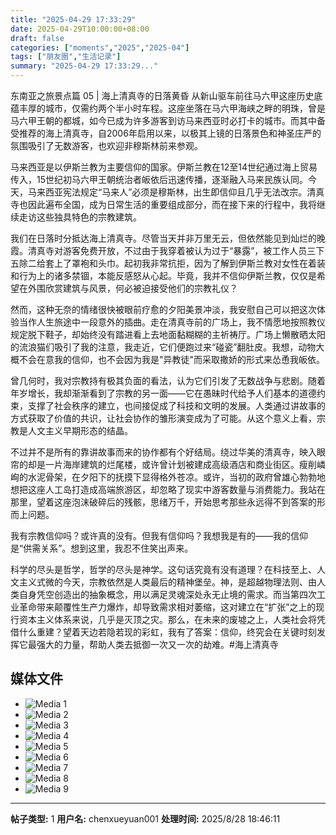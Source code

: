 ```yaml
---
title: "2025-04-29 17:33:29"
date: 2025-04-29T10:00:00+08:00
draft: false
categories: ["moments","2025","2025-04"]
tags: ["朋友圈","生活记录"]
summary: "2025-04-29 17:33:29..."
---
```


东南亚之旅景点篇 05 | 海上清真寺的日落黄昏
​
​从新山驱车前往马六甲这座历史底蕴丰厚的城市，仅需约两个半小时车程。这座坐落在马六甲海峡之畔的明珠，曾是马六甲王朝的都城，如今已成为许多游客到访马来西亚时必打卡的城市。而其中备受推荐的海上清真寺，自2006年启用以来，以极其上镜的日落景色和神圣庄严的氛围吸引了无数游客，也欢迎非穆斯林前来参观。

马来西亚是以伊斯兰教为主要信仰的国家。伊斯兰教在12至14世纪通过海上贸易传入，15世纪初马六甲王朝统治者皈依后迅速传播，逐渐融入马来民族认同。今天，马来西亚宪法规定“马来人”必须是穆斯林，出生即信仰且几乎无法改宗。清真寺也因此遍布全国，成为日常生活的重要组成部分，而在接下来的行程中，我将继续走访这些独具特色的宗教建筑。

我们在日落时分抵达海上清真寺。尽管当天并非万里无云，但依然能见到灿烂的晚霞。清真寺对游客免费开放，不过由于我穿着被认为过于“暴露”，被工作人员三下五除二给套上了罩袍和头巾。起初我非常抗拒，因为了解到伊斯兰教对女性在着装和行为上的诸多禁锢，本能反感怒从心起。毕竟，我并不信仰伊斯兰教，仅仅是希望在外围欣赏建筑与风景，何必被迫接受他们的宗教礼仪？

然而，这种无奈的情绪很快被眼前疗愈的夕阳美景冲淡，我安慰自己可以把这次体验当作人生旅途中一段意外的插曲。走在清真寺前的广场上，我不情愿地按照教仪规定脱下鞋子，却始终没有踏进看上去地面黏糊糊的主祈祷厅。广场上懒散晒太阳的流浪猫们吸引了我的注意，我走近，它们便跑过来“碰瓷”翻肚皮。我想，动物大概不会在意我的信仰，也不会因为我是"异教徒"而采取撒娇的形式来怂恿我皈依。

曾几何时，我对宗教持有极其负面的看法，认为它们引发了无数战争与悲剧。随着年岁增长，我却渐渐看到了宗教的另一面——它在愚昧时代给予人们基本的道德约束，支撑了社会秩序的建立，也间接促成了科技和文明的发展。人类通过讲故事的方式获取了价值的共识，让社会协作的雏形演变成为了可能。从这个意义上看，宗教是人文主义早期形态的结晶。

不过并不是所有的靠讲故事而来的协作都有个好结局。绕过华美的清真寺，映入眼帘的却是一片海岸建筑的烂尾楼，或许曾计划被建成高级酒店和商业街区。瘦削嶙峋的水泥骨架，在夕阳下的抚摸下显得格外苍凉。或许，当初的政府曾雄心勃勃地想把这座人工岛打造成高端旅游区，却忽略了现实中游客数量与消费能力。我站在那里，望着这座泡沫破碎后的残骸，思绪万千，开始思考那些永远得不到答案的形而上问题。

我有宗教信仰吗？或许真的没有。但我有信仰吗？我想我是有的——我的信仰是“供需关系”。想到这里，我忍不住笑出声来。

科学的尽头是哲学，哲学的尽头是神学。这句话究竟有没有道理？在科技至上、人文主义式微的今天，宗教依然是人类最后的精神堡垒。神，是超越物理法则、由人类自身凭空创造出的抽象概念，用以满足灵魂深处永无止境的需求。而当第四次工业革命带来颠覆性生产力爆炸，却导致需求相对萎缩，这对建立在“扩张”之上的现行资本主义体系来说，几乎是灭顶之灾。那么，在未来的废墟之上，人类社会将凭借什么重建？望着天边若隐若现的彩虹，我有了答案：信仰，终究会在关键时刻发挥它最强大的力量，帮助人类去抵御一次又一次的劫难。
​
​#海上清真寺

## 媒体文件

- ![Media 1](/Moments/photos/2025-04-29/202504291733290.jpg)
- ![Media 2](/Moments/photos/2025-04-29/202504291733291.jpg)
- ![Media 3](/Moments/photos/2025-04-29/202504291733292.jpg)
- ![Media 4](/Moments/photos/2025-04-29/202504291733293.jpg)
- ![Media 5](/Moments/photos/2025-04-29/202504291733294.jpg)
- ![Media 6](/Moments/photos/2025-04-29/202504291733295.jpg)
- ![Media 7](/Moments/photos/2025-04-29/202504291733296.jpg)
- ![Media 8](/Moments/photos/2025-04-29/202504291733297.jpg)
- ![Media 9](/Moments/photos/2025-04-29/202504291733298.jpg)

---

**帖子类型:** 1
**用户名:** chenxueyuan001
**处理时间:** 2025/8/28 18:46:11